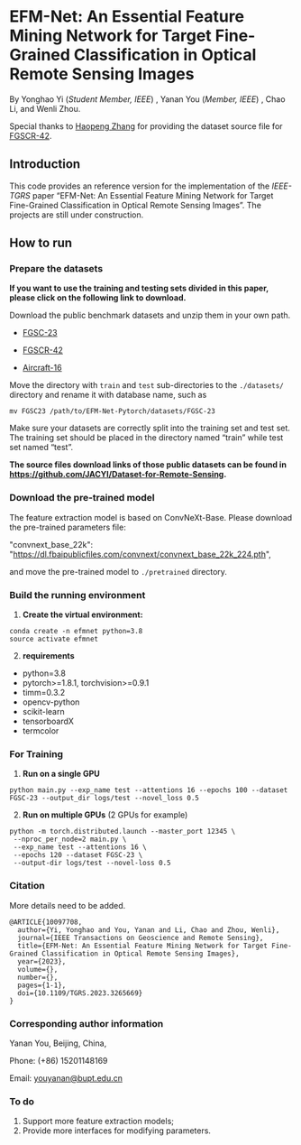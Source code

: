 # EFM-Net: An Essential Feature Mining Network for Target Fine-Grained Classification in Optical Remote Sensing Images

By Yonghao Yi (*Student Member, IEEE*) , Yanan You (*Member, IEEE*) , Chao Li, and Wenli Zhou.

Special thanks to [Haopeng Zhang](https://orcid.org/0000-0003-1981-8307) for providing the dataset source file for [FGSCR-42](https://www.mdpi.com/2072-4292/13/4/747).

## Introduction

This code provides an reference version for the implementation of the *IEEE-TGRS* paper “EFM-Net: An Essential Feature Mining Network for Target Fine-Grained Classification in Optical Remote Sensing Images”. The projects are still under construction.



## How to run

### Prepare the datasets

**If you want to use the training and testing sets divided in this paper, please click on the following link to download.**

Download the public benchmark datasets  and unzip them in your own path.

- [FGSC-23](https://drive.google.com/file/d/1DFir2wvzVnMYqleqgvxLoN760hYZe3TW/view?usp=sharing)

- [FGSCR-42](https://drive.google.com/file/d/1o8QzGA3wEhobGFZ-Hbey0GCgCNIdnEmf/view?usp=sharing)

- [Aircraft-16](https://drive.google.com/file/d/1n0aoB0FJIvrA5xpC8AfeXKZKqCFu2Gca/view?usp=sharing)

Move the directory with `train` and `test` sub-directories to the `./datasets/` directory and rename it with database name, such as

```
mv FGSC23 /path/to/EFM-Net-Pytorch/datasets/FGSC-23
```

Make sure your datasets are correctly split into the training set and test set. The training set should be placed in the directory named “train”  while test set named “test”.

**The source files download links of those public datasets can be found in https://github.com/JACYI/Dataset-for-Remote-Sensing.** 



### Download the pre-trained model

The feature extraction model is based on ConvNeXt-Base. Please download the pre-trained parameters file:

"convnext_base_22k": "https://dl.fbaipublicfiles.com/convnext/convnext_base_22k_224.pth",

and move the pre-trained model to `./pretrained` directory.



### Build the running environment

1. **Create the virtual environment:**

```shell
conda create -n efmnet python=3.8
source activate efmnet
```

2. **requirements**

- python=3.8
- pytorch>=1.8.1, torchvision>=0.9.1
- timm=0.3.2
- opencv-python
- scikit-learn
- tensorboardX
- termcolor



### For Training

1. **Run on a single GPU**

```shell
python main.py --exp_name test --attentions 16 --epochs 100 --dataset FGSC-23 --output_dir logs/test --novel_loss 0.5
```

2. **Run on multiple GPUs** (2 GPUs for example)

```shell
python -m torch.distributed.launch --master_port 12345 \
 --nproc_per_node=2 main.py \
 --exp_name test --attentions 16 \
 --epochs 120 --dataset FGSC-23 \
 --output-dir logs/test --novel-loss 0.5
```



### Citation

More details need to be added.

```
@ARTICLE{10097708,
  author={Yi, Yonghao and You, Yanan and Li, Chao and Zhou, Wenli},
  journal={IEEE Transactions on Geoscience and Remote Sensing}, 
  title={EFM-Net: An Essential Feature Mining Network for Target Fine-Grained Classification in Optical Remote Sensing Images}, 
  year={2023},
  volume={},
  number={},
  pages={1-1},
  doi={10.1109/TGRS.2023.3265669}
}
```



### Corresponding author information

Yanan You, Beijing, China,

Phone: (+86) 15201148169

Email: youyanan@bupt.edu.cn



### To do

1. Support more feature extraction models;
2. Provide more interfaces for modifying parameters.
